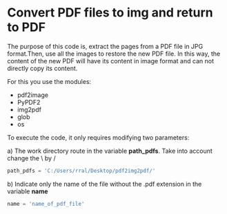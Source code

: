 # Convert PDF files to img and return to PDF

The purpose of this code is, extract the pages from a PDF file in JPG format.Then, use all the images to restore the new PDF file. In this way, the content of the new PDF will have its content in image format and can not directly copy its content.

For this you use the modules:

* pdf2image
* PyPDF2
* img2pdf
* glob
* os

To execute the code, it only requires modifying two parameters:
  
a) The work directory route in the variable **path_pdfs**. Take into account change the \ by /

```python
path_pdfs = 'C:/Users/rral/Desktop/pdf2img2pdf/'
```
    
b) Indicate only the name of the file without the .pdf extension in the variable **name**
    
```python
name = 'name_of_pdf_file'
```
